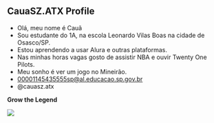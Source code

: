 ## CauaSZ.ATX Profile

- Olá, meu nome é Cauã
- Sou estudante do 1A, na escola Leonardo Vilas Boas na cidade de Osasco/SP.
- Estou aprendendo a usar Alura e outras plataformas.
- Nas minhas horas vagas gosto de assistir NBA e ouvir Twenty One Pilots.
- Meu sonho é ver um jogo no Mineirão.
- 00001145435555sp@al.educacao.sp.gov.br
- @cauasz.atx

**Grow the Legend**

![](https://media1.tenor.com/m/HVrOH_3HCosAAAAd/zaksuhar-milwaukee-bucks.gif)
